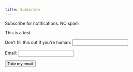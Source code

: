 ```yaml
---
title: Subscribe   
---
```


Subscribe for notifications. NO spam

This is a test

<form action="/thanks/" name="subscribe" method="POST" netlify-honeypot="bot-field" data-netlify="true">
  <p class="hidden">
    <label>Don’t fill this out if you're human: <input name="bot-field" /></label>
  </p>
  <p>
    <label>Email: <input type="text" name="email" /></label>
  </p>
  <p>
  </p>
  <p>
    <button type="submit">Take my email</button>
  </p>
</form>